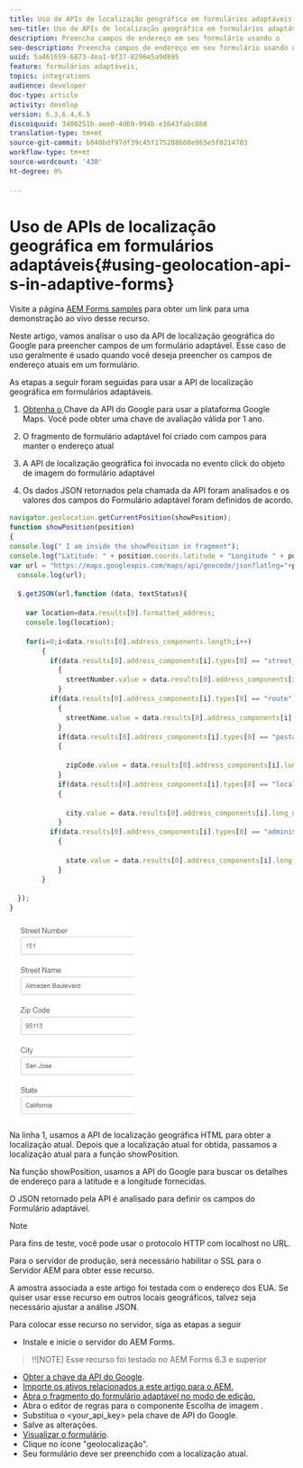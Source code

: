 ```yaml
---
title: Uso de APIs de localização geográfica em formulários adaptáveis
seo-title: Uso de APIs de localização geográfica em formulários adaptáveis
description: Preencha campos de endereço em seu formulário usando o
seo-description: Preencha campos de endereço em seu formulário usando o
uuid: 5a461659-6873-4ea1-9f37-8296e5a9d895
feature: formulários adaptáveis,
topics: integrations
audience: developer
doc-type: article
activity: develop
version: 6.3,6.4,6.5
discoiquuid: 3400251b-aee0-4d69-994b-e1643fabc868
translation-type: tm+mt
source-git-commit: b040bdf97df39c45f175288608e965e5f0214703
workflow-type: tm+mt
source-wordcount: '430'
ht-degree: 0%

---
```



# Uso de APIs de localização geográfica em formulários adaptáveis{#using-geolocation-api-s-in-adaptive-forms}

Visite a página [AEM Forms samples](https://forms.enablementadobe.com/content/samples/samples.html?query=0) para obter um link para uma demonstração ao vivo desse recurso.

Neste artigo, vamos analisar o uso da API de localização geográfica do Google para preencher campos de um formulário adaptável. Esse caso de uso geralmente é usado quando você deseja preencher os campos de endereço atuais em um formulário.

As etapas a seguir foram seguidas para usar a API de localização geográfica em formulários adaptáveis.

1. [Obtenha o ](https://developers.google.com/maps/documentation/javascript/get-api-key) Chave da API do Google para usar a plataforma Google Maps. Você pode obter uma chave de avaliação válida por 1 ano.

1. O fragmento de formulário adaptável foi criado com campos para manter o endereço atual

1. A API de localização geográfica foi invocada no evento click do objeto de imagem do formulário adaptável

1. Os dados JSON retornados pela chamada da API foram analisados e os valores dos campos do Formulário adaptável foram definidos de acordo.

```javascript
navigator.geolocation.getCurrentPosition(showPosition);
function showPosition(position) 
{
console.log(" I am inside the showPosition in fragment");
console.log("Latitude: " + position.coords.latitude + "Longitude " + position.coords.longitude);
var url = "https://maps.googleapis.com/maps/api/geocode/json?latlng="+position.coords.latitude+","+position.coords.longitude+"&key=<your_api_key>";
  console.log(url);
  
  $.getJSON(url,function (data, textStatus){
    
    var location=data.results[0].formatted_address;
    console.log(location);
    
    for(i=0;i<data.results[0].address_components.length;i++)
        {
          if(data.results[0].address_components[i].types[0] == "street_number")
            {
              streetNumber.value = data.results[0].address_components[i].long_name;
            }
          if(data.results[0].address_components[i].types[0] == "route")
            {
              streetName.value = data.results[0].address_components[i].long_name;
            }
            if(data.results[0].address_components[i].types[0] == "postal_code")
            {
              
              zipCode.value = data.results[0].address_components[i].long_name;
            }
            if(data.results[0].address_components[i].types[0] == "locality")
            {
              
              city.value = data.results[0].address_components[i].long_name;
            }
          if(data.results[0].address_components[i].types[0] == "administrative_area_level_1")
            {
              
              state.value = data.results[0].address_components[i].long_name;
            }
        }
    
  });
}
```

![Campos preenchidos com api de geoloaction](assets/capture-4.gif)

Na linha 1, usamos a API de localização geográfica HTML para obter a localização atual. Depois que a localização atual for obtida, passamos a localização atual para a função showPosition.

Na função showPosition, usamos a API do Google para buscar os detalhes de endereço para a latitude e a longitude fornecidas.

O JSON retornado pela API é analisado para definir os campos do Formulário adaptável.

>[!NOTE]
>
>Para fins de teste, você pode usar o protocolo HTTP com localhost no URL.
>
>Para o servidor de produção, será necessário habilitar o SSL para o Servidor AEM para obter esse recurso.
>
>A amostra associada a este artigo foi testada com o endereço dos EUA. Se quiser usar esse recurso em outros locais geográficos, talvez seja necessário ajustar a análise JSON.

Para colocar esse recurso no servidor, siga as etapas a seguir

* Instale e inicie o servidor do AEM Forms.

>!![NOTE] Esse recurso foi testado no AEM Forms 6.3 e superior
* [Obter a chave da API do Google](https://developers.google.com/maps/documentation/javascript/get-api-key).
* [Importe os ativos relacionados a este artigo para o AEM.](assets/geolocationapi.zip)
* [Abra o fragmento do formulário adaptável no modo de edição.](http://localhost:4502/editor.html/content/forms/af/currentaddressfragment.html)
* Abra o editor de regras para o componente Escolha de imagem .
* Substitua o &lt;your_api_key> pela chave de API do Google.
* Salve as alterações.
* [Visualizar o formulário](http://localhost:4502/content/dam/formsanddocuments/currentaddressfragment/jcr:content?wcmmode=disabled).
* Clique no ícone &quot;geolocalização&quot;.
* Seu formulário deve ser preenchido com a localização atual.
